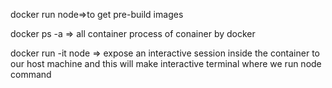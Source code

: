 docker run node=>to get pre-build images

docker ps -a => all container process of conainer by docker

docker run -it node => expose an interactive session inside the container to our host machine and this will make interactive terminal where we run node command